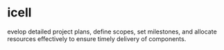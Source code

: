 # icell
evelop detailed project plans, define scopes, set milestones, and allocate resources effectively to ensure timely delivery of components.
